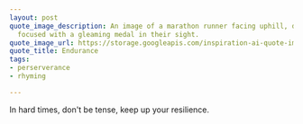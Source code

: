 ```yaml
---
layout: post
quote_image_description: An image of a marathon runner facing uphill, determined and
  focused with a gleaming medal in their sight.
quote_image_url: https://storage.googleapis.com/inspiration-ai-quote-images/2023-10-19.jpg
quote_title: Endurance
tags:
- perserverance
- rhyming

---
```


In hard times, don't be tense, keep up your resilience.